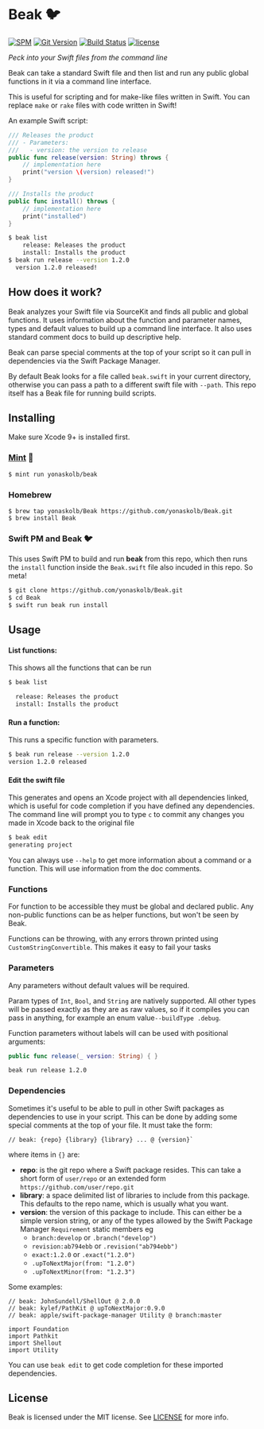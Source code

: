 # Beak 🐦

[![SPM](https://img.shields.io/badge/Swift_PM-compatible-brightgreen.svg?style=flat)](https://swift.org/package-manager)
[![Git Version](https://img.shields.io/github/release/yonaskolb/Beak.svg)](https://github.com/yonaskolb/Beak/releases)
[![Build Status](https://img.shields.io/travis/yonaskolb/Beak/master.svg?style=flat)](https://travis-ci.org/yonaskolb/Beak)
[![license](https://img.shields.io/github/license/mashape/apistatus.svg)](https://github.com/yonaskolb/Beak/blob/master/LICENSE)

*Peck into your Swift files from the command line*

Beak can take a standard Swift file and then list and run any public global functions in it via a command line interface.

This is useful for scripting and for make-like files written in Swift. You can replace `make` or `rake` files with code written in Swift!

An example Swift script:

```swift
/// Releases the product
/// - Parameters:
///   - version: the version to release
public func release(version: String) throws {
    // implementation here
    print("version \(version) released!")
}

/// Installs the product
public func install() throws {
    // implementation here
    print("installed")
}
```
```sh
$ beak list
    release: Releases the product
    install: Installs the product
$ beak run release --version 1.2.0
  version 1.2.0 released!
```

## How does it work?
Beak analyzes your Swift file via SourceKit and finds all public and global functions. It uses information about the function and parameter names, types and default values to build up a command line interface. It also uses standard comment docs to build up descriptive help.

Beak can parse special comments at the top of your script so it can pull in dependencies via the Swift Package Manager.

By default Beak looks for a file called `beak.swift` in your current directory, otherwise you can pass a path to a different swift file with `--path`.
This repo itself has a Beak file for running build scripts.

## Installing
Make sure Xcode 9+ is installed first.

### [Mint](https://github.com/yonaskolb/mint) 🌱
```sh
$ mint run yonaskolb/beak
```

### Homebrew

```
$ brew tap yonaskolb/Beak https://github.com/yonaskolb/Beak.git
$ brew install Beak
```

### Swift PM and Beak 🐦
This uses Swift PM to build and run **beak** from this repo, which then runs the `install` function inside the `Beak.swift` file also incuded in this repo. So meta!

```sh
$ git clone https://github.com/yonaskolb/Beak.git
$ cd Beak
$ swift run beak run install
```

## Usage

#### List functions:

This shows all the functions that can be run

```sh
$ beak list

  release: Releases the product
  install: Installs the product

```

#### Run a function:
This runs a specific function with parameters.

```sh
$ beak run release --version 1.2.0
version 1.2.0 released
```

#### Edit the swift file
This generates and opens an Xcode project with all dependencies linked, which is useful for code completion if you have defined any dependencies.
The command line will prompt you to type `c` to commit any changes you made in Xcode back to the original file

```sh
$ beak edit
generating project
```

You can always use `--help` to get more information about a command or a function. This will use information from the doc comments.

### Functions
For function to be accessible they must be global and declared public. Any non-public functions can be as helper functions, but won't be seen by Beak.

Functions can be throwing, with any errors thrown printed using `CustomStringConvertible`. This makes it easy to fail your tasks

### Parameters
Any parameters without default values will be required.

Param types of `Int`, `Bool`, and `String` are natively supported. All other types will be passed exactly as they are as raw values, so if it compiles you can pass in anything, for example an enum value`--buildType .debug`.

Function parameters without labels will can be used with positional arguments:

```swift
public func release(_ version: String) { }
```
```sh
beak run release 1.2.0
```

### Dependencies
Sometimes it's useful to be able to pull in other Swift packages as dependencies to use in your script. This can be done by adding some special comments at the top of your file. It must take the form:

```
// beak: {repo} {library} {library} ... @ {version}`
```
where items in `{}` are:

- **repo**: is the git repo where a Swift package resides. This can take a short form of `user/repo` or an extended form `https://github.com/user/repo.git`
- **library**: a space delimited list of libraries to include from this package. This defaults to the repo name, which is usually what you want.
- **version**: the version of this package to include. This can either be a simple version string, or any of the types allowed by the Swift Package Manager `Requirement` static members eg
	- `branch:develop` or `.branch("develop")`
	- `revision:ab794ebb` or `.revision("ab794ebb")`
	- `exact:1.2.0` or `.exact("1.2.0")`
	- `.upToNextMajor(from: "1.2.0")`
	- `.upToNextMinor(from: "1.2.3")`

Some examples:

```
// beak: JohnSundell/ShellOut @ 2.0.0
// beak: kylef/PathKit @ upToNextMajor:0.9.0
// beak: apple/swift-package-manager Utility @ branch:master

import Foundation
import Pathkit
import Shellout
import Utility
```

You can use `beak edit` to get code completion for these imported dependencies.

## License

Beak is licensed under the MIT license. See [LICENSE](LICENSE) for more info.
